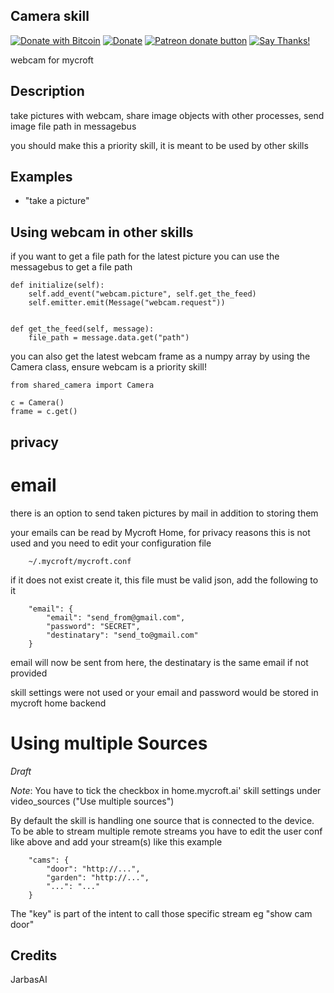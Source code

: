 ## Camera skill
[![Donate with Bitcoin](https://en.cryptobadges.io/badge/micro/1QJNhKM8tVv62XSUrST2vnaMXh5ADSyYP8)](https://en.cryptobadges.io/donate/1QJNhKM8tVv62XSUrST2vnaMXh5ADSyYP8)
[![Donate](https://img.shields.io/badge/Donate-PayPal-green.svg)](https://paypal.me/jarbasai)
<span class="badge-patreon"><a href="https://www.patreon.com/jarbasAI" title="Donate to this project using Patreon"><img src="https://img.shields.io/badge/patreon-donate-yellow.svg" alt="Patreon donate button" /></a></span>
[![Say Thanks!](https://img.shields.io/badge/Say%20Thanks-!-1EAEDB.svg)](https://saythanks.io/to/JarbasAl)

webcam for mycroft

## Description
take pictures with webcam, share image objects with other processes, send image file path in messagebus

you should make this a priority skill, it is meant to be used by other skills


## Examples

* "take a picture"


## Using webcam in other skills

if you want to get a file path for the latest picture you can use the
messagebus to get a file path


    def initialize(self):
        self.add_event("webcam.picture", self.get_the_feed)
        self.emitter.emit(Message("webcam.request"))


    def get_the_feed(self, message):
        file_path = message.data.get("path")


you can also get the latest webcam frame as a numpy array by using the
Camera class, ensure webcam is a priority skill!

    from shared_camera import Camera

    c = Camera()
    frame = c.get()

## privacy

# email

there is an option to send taken pictures by mail in addition to storing them

your emails can be read by Mycroft Home, for privacy reasons this is not
used and you need to edit your configuration file

        ~/.mycroft/mycroft.conf

if it does not exist create it, this file must be valid json, add the
following to it

        "email": {
            "email": "send_from@gmail.com",
            "password": "SECRET",
            "destinatary": "send_to@gmail.com"
        }

email will now be sent from here, the destinatary is the same email if not
provided

skill settings were not used or your email and password would be stored in
mycroft home backend

# Using multiple Sources

*Draft*

*Note*: You have to tick the checkbox in home.mycroft.ai' skill settings
        under video_sources ("Use multiple sources")

By default the skill is handling one source that is connected to the device.
To be able to stream multiple remote streams you have to edit the user conf
like above and add your stream(s) like this example

        "cams": {
            "door": "http://...",
            "garden": "http://...",
            "...": "..."
        }

The "key" is part of the intent to call those specific stream
eg "show cam door"

## Credits
JarbasAI
